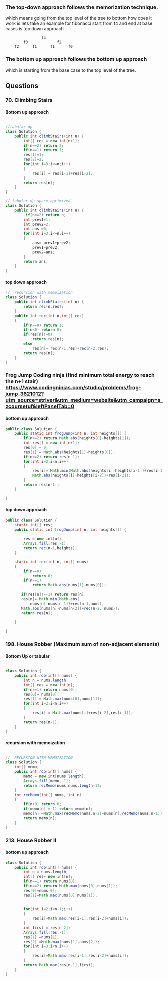 ### The top-down approach follows the memorization technique.
which means going from the top level of the tree to bottom how does it work is lets take an example for fibonacci
start from f4 and end at base cases is top down approach

```
                f4
        f3             f2
    f2      f1      f1      f0
 ``` 

### The bottom up approach follows the bottom up approach

which is starting from the base case to the top level of the tree.


## Questions

### 70. Climbing Stairs

#### Bottom up approach
```java

//tabular dp
class Solution {
    public int climbStairs(int n) {
        int[] res = new int[n+1];
        if(n==2) return 2;
        if(n==1) return 1;
        res[1]=1;
        res[2]=2;
        for(int i=3;i<=n;i++)
        {
            res[i] = res[i-1]+res[i-2];
        }   
        return res[n];
    }
}

// tabular dp space optimized
class Solution {
    public int climbStairs(int n) {
         if(n<=2) return n;
        int prev1=1;
        int prev2=2;
        int ans =0;
        for(int i=3;i<=n;i++)
        {
            ans= prev1+prev2;
            prev1=prev2;
            prev2=ans;
        }
        return ans;
    }
}
```


#### top down approach
```java
//  recursion with memoization
class Solution {
    public int climbStairs(int n) {
        return rec(n,res);
    }
    public int rec(int n,int[] res)
    {
        if(n==0) return 1;
        if(n<0) return 0;
        if(res[n]!=0) 
            return res[n];
        else
            res[n]= rec(n-1,res)+rec(n-2,res);
        return res[n];
    }
}
```

### Frog Jump  Coding ninja (find minimum total energy to reach the n+1 stair) https://www.codingninjas.com/studio/problems/frog-jump_3621012?utm_source=striver&utm_medium=website&utm_campaign=a_zcoursetuf&leftPanelTab=0

#### bottom up approach
```java
public class Solution {
    public static int frogJump(int n, int heights[]) {
        if(n<=2) return Math.abs(heights[0]-heights[1]);
        int res[] = new int[n+1];
        res[0] = 0;
        res[1] = Math.abs(heights[1]-heights[0]);
        if(n<=2) return res[n-1];
        for(int i=2;i<n;i++)
        {
            res[i]= Math.min(Math.abs(heights[i]-heights[i-1])+res[i-1],
            Math.abs(heights[i]-heights[i-2])+res[i-2]);
        }
        return res[n-1];
    }

}
```

#### top down approach
```java
public class Solution {
    static int[] res; 
    public static int frogJump(int n, int heights[]) {
        
        res = new int[n];
        Arrays.fill(res,-1);
        return rec(n-1,heights);
    }

    static int rec(int n, int[] nums)
    {   
        if(n==0)
            return 0;
        if(n==1)
            return Math.abs(nums[1]-nums[0]);
       
       if(res[n]!=-1) return res[n];
       res[n]= Math.min(Math.abs(
           nums[n]-nums[n-1])+rec(n-1,nums),
       Math.abs(nums[n]-nums[n-2])+rec(n-2, nums));
       return res[n];
                
    }

}
```

### 198. House Robber  (Maximum sum of non-adjacent elements)

#### Bottom Up or tabular
```java

class Solution {
    public int rob(int[] nums) {
        int n = nums.length;
        int[] res = new int[n];
        if(n==1) return nums[0];
        res[0]= nums[0];
        res[1] = Math.max(nums[0],nums[1]);
        for(int i=2;i<n;i++)
        {
            res[i] = Math.max(nums[i]+res[i-2],res[i-1]);
        }
        return res[n-1];
    }
}
```

#### recursion with memoization

```java

//  RECURSION WITH MEMOIZATION
class Solution {
    int[] memo;
    public int rob(int[] nums) {
        memo = new int[nums.length];
        Arrays.fill(memo,-1);
        return recMemo(nums,nums.length-1);
    }
    int recMemo(int[] nums, int n)
    {
        if(n<0) return 0;
        if(memo[n]!=-1) return memo[n];
        memo[n] =Math.max(recMemo(nums,n-2)+nums[n],recMemo(nums,n-1));
        return memo[n];
    }
}

```


### 213. House Robber II
#### bottom  up approach
```java
class Solution {
    public int rob(int[] nums) {
        int n = nums.length;
        int[] res= new int[n];
        if(n==1) return nums[0];
        if(n==2) return Math.max(nums[0],nums[1]);
        res[0]=nums[0];
        res[1]=Math.max(nums[0],nums[1]);
      
       
        for(int i=2;i<n-1;i++)
        {
            res[i]=Math.max(res[i-1],res[i-2]+nums[i]);
        }
        int first = res[n-2];
        Arrays.fill(res,-1);
        res[1] =nums[1];
        res[2] =Math.max(nums[1],nums[2]);
        for(int i=3;i<n;i++)
        {
            res[i]=Math.max(res[i-1],res[i-2]+nums[i]);
        }
        return Math.max(res[n-1],first);
    }
}
```
